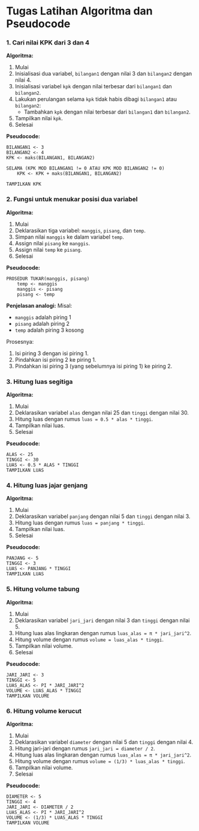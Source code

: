 # Tugas Latihan Algoritma dan Pseudocode

### 1. Cari nilai KPK dari 3 dan 4

**Algoritma:**
1. Mulai
2. Inisialisasi dua variabel, `bilangan1` dengan nilai 3 dan `bilangan2` dengan nilai 4.
3. Inisialisasi variabel `kpk` dengan nilai terbesar dari `bilangan1` dan `bilangan2`.
4. Lakukan perulangan selama `kpk` tidak habis dibagi `bilangan1` atau `bilangan2`:
   - Tambahkan `kpk` dengan nilai terbesar dari `bilangan1` dan `bilangan2`.
5. Tampilkan nilai `kpk`.
6. Selesai

**Pseudocode:**
```
BILANGAN1 <- 3
BILANGAN2 <- 4
KPK <- maks(BILANGAN1, BILANGAN2)

SELAMA (KPK MOD BILANGAN1 != 0 ATAU KPK MOD BILANGAN2 != 0)
    KPK <- KPK + maks(BILANGAN1, BILANGAN2)

TAMPILKAN KPK
```

### 2. Fungsi untuk menukar posisi dua variabel

**Algoritma:**
1. Mulai
2. Deklarasikan tiga variabel: `manggis`, `pisang`, dan `temp`.
3. Simpan nilai `manggis` ke dalam variabel `temp`.
4. Assign nilai `pisang` ke `manggis`.
5. Assign nilai `temp` ke `pisang`.
6. Selesai

**Pseudocode:**
```
PROSEDUR TUKAR(manggis, pisang)
    temp <- manggis
    manggis <- pisang
    pisang <- temp
```

**Penjelasan analogi:**
Misal:
* `manggis` adalah piring 1
* `pisang` adalah piring 2
* `temp` adalah piring 3 kosong

Prosesnya:
1. Isi piring 3 dengan isi piring 1.
2. Pindahkan isi piring 2 ke piring 1.
3. Pindahkan isi piring 3 (yang sebelumnya isi piring 1) ke piring 2.

### 3. Hitung luas segitiga

**Algoritma:**
1. Mulai
2. Deklarasikan variabel `alas` dengan nilai 25 dan `tinggi` dengan nilai 30.
3. Hitung luas dengan rumus `luas = 0.5 * alas * tinggi`.
4. Tampilkan nilai luas.
5. Selesai

**Pseudocode:**
```
ALAS <- 25
TINGGI <- 30
LUAS <- 0.5 * ALAS * TINGGI
TAMPILKAN LUAS
```

### 4. Hitung luas jajar genjang

**Algoritma:**
1. Mulai
2. Deklarasikan variabel `panjang` dengan nilai 5 dan `tinggi` dengan nilai 3.
3. Hitung luas dengan rumus `luas = panjang * tinggi`.
4. Tampilkan nilai luas.
5. Selesai

**Pseudocode:**
```
PANJANG <- 5
TINGGI <- 3
LUAS <- PANJANG * TINGGI
TAMPILKAN LUAS
```

### 5. Hitung volume tabung

**Algoritma:**
1. Mulai
2. Deklarasikan variabel `jari_jari` dengan nilai 3 dan `tinggi` dengan nilai 5.
3. Hitung luas alas lingkaran dengan rumus `luas_alas = π * jari_jari^2`.
4. Hitung volume dengan rumus `volume = luas_alas * tinggi`.
5. Tampilkan nilai volume.
6. Selesai

**Pseudocode:**
```
JARI_JARI <- 3
TINGGI <- 5
LUAS_ALAS <- PI * JARI_JARI^2
VOLUME <- LUAS_ALAS * TINGGI
TAMPILKAN VOLUME
```

### 6. Hitung volume kerucut

**Algoritma:**
1. Mulai
2. Deklarasikan variabel `diameter` dengan nilai 5 dan `tinggi` dengan nilai 4.
3. Hitung jari-jari dengan rumus `jari_jari = diameter / 2`.
4. Hitung luas alas lingkaran dengan rumus `luas_alas = π * jari_jari^2`.
5. Hitung volume dengan rumus `volume = (1/3) * luas_alas * tinggi`.
6. Tampilkan nilai volume.
7. Selesai

**Pseudocode:**
```
DIAMETER <- 5
TINGGI <- 4
JARI_JARI <- DIAMETER / 2
LUAS_ALAS <- PI * JARI_JARI^2
VOLUME <- (1/3) * LUAS_ALAS * TINGGI
TAMPILKAN VOLUME
```
